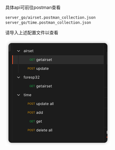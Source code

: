 具体api可前往postman查看

    server_go/airset.postman_collection.json
    server_go/time.postman_collection.json

请导入上述配置文件以查看

![](2023-01-17-23-37-07.png)